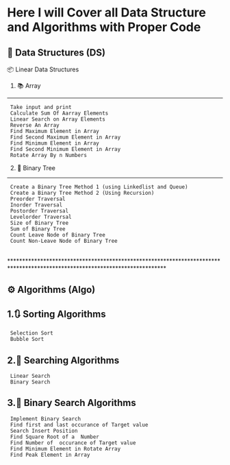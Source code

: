 # Here I will Cover all Data Structure and Algorithms with Proper Code 

## 🧱 **Data Structures (DS)**

📦 Linear Data Structures
  
  1. 📚 Array
  ------------------
     Take input and print
     Calculate Sum Of Aarray Elements
     Linear Search on Array Elements
     Reverse An Array
     Find Maximum Element in Array
     Find Second Maximum Element in Array
     Find Minimum Element in Array
     Find Second Minimum Element in Array
     Rotate Array By n Numbers

   2. 🌳 Binary Tree
   ------------------
     Create a Binary Tree Method 1 (using Linkedlist and Queue)
     Create a Binary Tree Method 2 (Using Recursion)
     Preorder Traversal
     Inorder Traversal
     Postorder Traversal
     Levelorder Traversal
     Size of Binary Tree
     Sum of Binary Tree
     Count Leave Node of Binary Tree
     Count Non-Leave Node of Binary Tree
     
   

<br>****************************************************************************************************************************<br>

## ⚙️ **Algorithms (Algo)**

  1.🔃 Sorting Algorithms
  ------------------
     Selection Sort
     Bubble Sort
  
  2.🔎 Searching Algorithms
  -------------------------
     Linear Search
     Binary Search
  
   3.🔎 Binary Search Algorithms
  -------------------------
     Implement Binary Search
     Find first and last occurance of Target value
     Search Insert Position 
     Find Square Root of a  Number
     Find Number of  occurance of Target value 
     Find Minimum Element in Rotate Array
     Find Peak Element in Array
    

  
